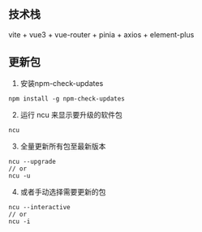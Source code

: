## 技术栈  
vite + vue3 + vue-router + pinia + axios + element-plus 

## 更新包  
1. 安装npm-check-updates
  ```
  npm install -g npm-check-updates
  ```
2. 运行 ncu 来显示要升级的软件包
  ```
  ncu
  ```
3. 全量更新所有包至最新版本
  ```
  ncu --upgrade
  // or 
  ncu -u
  ```
4. 或者手动选择需要更新的包
  ```
  ncu --interactive
  // or 
  ncu -i
  ```


